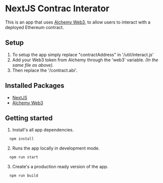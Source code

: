 # NextJS Contrac Interator

This is an app that uses [Alchemy Web3](https://docs.alchemy.com/alchemy/documentation/alchemy-web3), to allow users to interact with a deployed Ethereum contract.

## Setup

1. To setup the app simply replace "contractAddress" in '/util/interact.js'
2. Add your Web3 token from Alchemy through the 'web3' variable. *(In the same file as above).*
3. Then replace the '/contract.abi'.

## Installed Packages

* [NextJS](https://nextjs.org/)
* [Alchemy Web3](https://docs.alchemy.com/alchemy/documentation/alchemy-web3)

## Getting started

1. Install's all app dependencies.
```sh
  npm install
```

2. Runs the app locally in development mode.
```sh
  npm run start
```

3. Create's a production ready version of the app.
```sh
  npm run build
```
